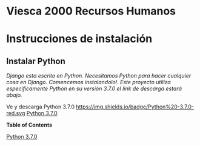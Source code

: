 # Viesca 2000 Recursos Humanos

# Instrucciones de instalación

## Instalar Python
  
*Django esta escrito en Python. Necesitamos Python para hacer cualquier cosa en Django. Comencemos instalandolo!. Este proyecto utiliza específicamente Python en su versión 3.7.0* *el link de descarga estará abajo.*

Ve y descarga Python 3.7.0 https://img.shields.io/badge/Python%20-3.7.0-red.svg
[Python 3.7.0](https://www.python.org/downloads/release/python-370/) 

**Table of Contents**

[Python 3.7.0](https://img.shields.io/bitbucket/pipelines/InNominePatris/Human-Resources.svg?color=green&label=Python)
